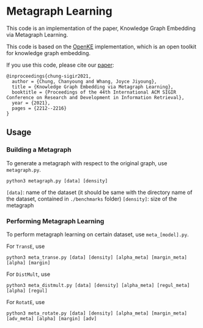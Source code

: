 # Metagraph Learning

This code is an implementation of the paper, Knowledge Graph Embedding via Metagraph Learning.

This code is based on the [OpenKE](http://openke.thunlp.org) implementation, which is an open toolkit for knowledge graph embedding.

If you use this code, please cite our [paper](https://dl.acm.org/doi/abs/10.1145/3404835.3463072):
```
@inproceedings{chung-sigir2021,
  author = {Chung, Chanyoung and Whang, Joyce Jiyoung},
  title = {Knowledge Graph Embedding via Metagraph Learning},
  booktitle = {Proceedings of the 44th International ACM SIGIR Conference on Research and Development in Information Retrieval},
  year = {2021},
  pages = {2212--2216}
}
```

## Usage

### Building a Metagraph

To generate a metagraph with respect to the original graph, use `metagraph.py`.

```
python3 metagraph.py [data] [density]
```
`[data]`: name of the dataset (it should be same with the directory name of the dataset, contained in `./benchmarks` folder)
`[density]`: size of the metagraph

### Performing Metagraph Learning

To perform metagraph learning on certain dataset, use `meta_[model].py`.

For `TransE`, use

```
python3 meta_transe.py [data] [density] [alpha_meta] [margin_meta] [alpha] [margin]
```

For `DistMult`, use

```
python3 meta_distmult.py [data] [density] [alpha_meta] [regul_meta] [alpha] [regul]
```

For `RotatE`, use

```
python3 meta_rotate.py [data] [density] [alpha_meta] [margin_meta] [adv_meta] [alpha] [margin] [adv]
```